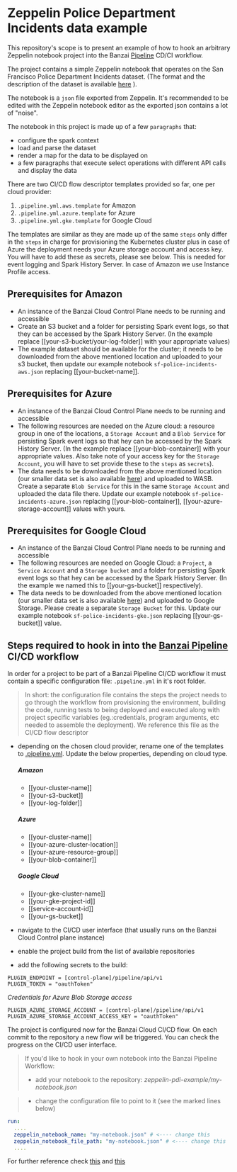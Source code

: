 # Zeppelin Police Department Incidents data example

This repository's scope is to present an example of how to hook an arbitrary Zeppelin notebook project into the Banzai [Pipeline](https://github.com/banzaicloud/pipeline) CD/CI workflow.

The project contains a simple Zeppelin notebook that operates on the San Francisco Police Department Incidents dataset. (The format and the description of the dataset is available
[here](https://data.sfgov.org/Public-Safety/Police-Department-Incidents/tmnf-yvry "SFData") ).

The notebook is a `json` file exported from Zeppelin. It's recommended to be edited with the Zeppelin notebook editor as the exported json contains a lot of "noise".

The notebook in this project is made up of a few `paragraphs` that:

- configure the spark context
- load and parse the dataset
- render a map for the data to be displayed on
- a few paragraphs that execute select operations with different API calls and display the data

There are two CI/CD flow descriptor templates provided so far, one per cloud provider:  

1. ```.pipeline.yml.aws.template``` for Amazon
2. ```.pipeline.yml.azure.template``` for Azure
3. ```.pipeline.yml.gke.template``` for Google Cloud

The templates are similar as they are made up of the same ```steps``` only differ in the ```steps``` in charge for provisioning the Kubernetes cluster plus in case of Azure the deployment needs your Azure storage account and access key. You will have to add these as secrets, please see below. This is needed for event logging and Spark History Server. In case of Amazon we use Instance Profile access.

## Prerequisites for Amazon

* An instance of the Banzai Cloud Control Plane needs to be running and accessible
* Create an S3 bucket and a folder for persisting Spark event logs, so that they can be accessed by the Spark History Server. (In the example replace [[your-s3-bucket/your-log-folder]] with your appropriate values)
* The example dataset should be available for the cluster; it needs to be downloaded from the above mentioned location and uploaded to your s3 bucket, then update our example notebook ```sf-police-incidents-aws.json``` replacing [[your-bucket-name]].

## Prerequisites for Azure

* An instance of the Banzai Cloud Control Plane needs to be running and accessible
* The following resources are needed on the Azure cloud:
 a resource group in one of the locations, a `Storage Account` and a `Blob Service` for persisting Spark event logs so that hey can be accessed by the Spark History Server. (In the example replace [[your-blob-container]] with your appropriate values. Also take note of your access key for the `Storage Account`, you will have to set provide these to the `steps` as `secrets`).
* The data needs to be downloaded from the above mentioned location (our smaller data set is also available [here](https://s3.amazonaws.com/lp-deps-test/data/Police_Department_Incidents.csv)) and uploaded to WASB. Create a separate `Blob Service` for this in the same `Storage Account` and uploaded the data file there. Update our example notebook ```sf-police-incidents-azure.json``` replacing [[your-blob-container]], [[your-azure-storage-account]] values with yours.

## Prerequisites for Google Cloud

* An instance of the Banzai Cloud Control Plane needs to be running and accessible
* The following resources are needed on Google Cloud:
 a `Project`, a `Service Account` and a `Storage bucket` and a folder for persisting Spark event logs so that hey can be accessed by the Spark History Server. (In the example we named this to [[your-gs-bucket]] respectively).
* The data needs to be downloaded from the above mentioned location (our smaller data set is also available [here](https://s3.amazonaws.com/lp-deps-test/data/Police_Department_Incidents.csv)) and uploaded to Google Storage. Please create a separate `Storage Bucket` for this.
Update our example notebook ```sf-police-incidents-gke.json``` replacing [[your-gs-bucket]] value.

## Steps required to hook in into the [Banzai Pipeline](https://github.com/banzaicloud/pipeline) CI/CD workflow

In order for a project to be part of a Banzai Pipeline CI/CD workflow it must contain a specific configuration file: ```.pipeline.yml``` in it's root folder.

> In short: the configuration file contains the steps the project needs to go through the workflow from provisioning the environment, building the code, running tests to being deployed and executed along with project specific variables (eg.:credentials, program arguments, etc needed to assemble the deployment). We reference this file as the CI/CD flow descriptor

* depending on the chosen cloud provider, rename one of the templates to [.pipeline.yml](.pipeline.yml).
Update the below properties, depending on cloud type.

  ##### Amazon

  - [[your-cluster-name]]
  - [[your-s3-bucket]]
  - [[your-log-folder]]

  ##### Azure

  - [[your-cluster-name]]
  - [[your-azure-cluster-location]]
  - [[your-azure-resource-group]]
  - [[your-blob-container]]

  ##### Google Cloud

  - [[your-gke-cluster-name]]
  - [[your-gke-project-id]]
  - [[service-account-id]]
  - [[your-gs-bucket]]


* navigate to the CI/CD user interface (that usually runs on the Banzai Cloud Control plane instance)
* enable the project build from the list of available repositories
* add the following secrets to the build:

```
PLUGIN_ENDPOINT = [control-plane]/pipeline/api/v1
PLUGIN_TOKEN = "oauthToken"
```

*Credentials for Azure Blob Storage access*

    PLUGIN_AZURE_STORAGE_ACCOUNT = [control-plane]/pipeline/api/v1
    PLUGIN_AZURE_STORAGE_ACCOUNT_ACCESS_KEY = "oauthToken"


The project is configured now for the Banzai Cloud CI/CD flow. On each commit to the repository a new flow will be triggered. You can check the progress on the CI/CD user interface.


> If you'd like to hook in your own notebook into the Banzai Pipeline Workflow:
> - add your notebook to the repository:
> _zeppelin-pdi-example/my-notebook.json_

> - change the configuration file to point to it (see the marked lines below)

```yml
run:
  ....
  zeppelin_notebook_name: "my-notebook.json" # <---- change this
  zeppelin_notebook_file_path: "my-notebook.json" # <---- change this
  ....
```

For further reference check [this](https://github.com/banzaicloud/drone-plugin-zeppelin-client) and
[this](https://github.com/banzaicloud/pipeline/blob/master/docs/pipeline-howto.md)
